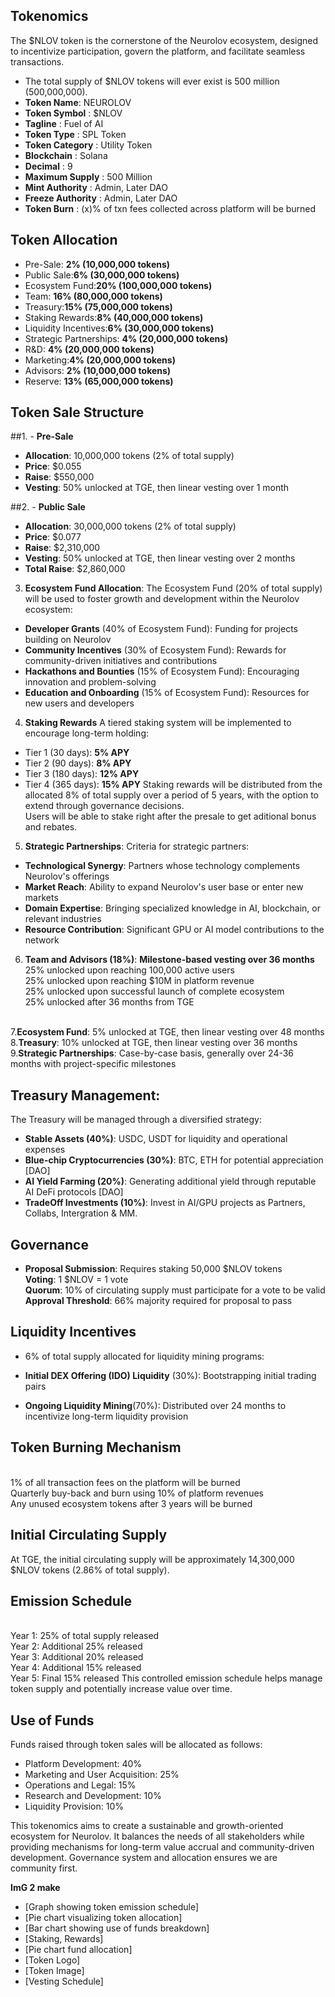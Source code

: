 ## **Tokenomics**
The $NLOV token is the cornerstone of the Neurolov ecosystem, designed to incentivize participation, govern the platform, and facilitate seamless transactions. 

- The total supply of $NLOV tokens will ever exist is 500 million (500,000,000).
- **Token Name**: NEUROLOV 
- **Token Symbol** : $NLOV 
- **Tagline** : Fuel of AI
- **Token Type** : SPL Token
- **Token Category** : Utility Token
- **Blockchain** : Solana
- **Decimal** : 9 
- **Maximum Supply** : 500 Million 
- **Mint Authority** : Admin, Later DAO
- **Freeze Authority** : Admin, Later DAO
- **Token Burn** : (x)% of txn fees collected across platform will be burned

## **Token Allocation**
 - Pre-Sale: **2% (10,000,000 tokens)**
 - Public Sale:**6% (30,000,000 tokens)**
 - Ecosystem Fund:**20% (100,000,000 tokens)**
 - Team: **16% (80,000,000 tokens)**
 - Treasury:**15% (75,000,000 tokens)**
 - Staking Rewards:**8% (40,000,000 tokens)**
 - Liquidity Incentives:**6% (30,000,000 tokens)**
 - Strategic Partnerships: **4% (20,000,000 tokens)**
 - R&D: **4% (20,000,000 tokens)**
 - Marketing:**4% (20,000,000 tokens)**
 - Advisors: **2% (10,000,000 tokens)**
 - Reserve: **13% (65,000,000 tokens)**

## **Token Sale Structure**
##1. - **Pre-Sale**
   - **Allocation**: 10,000,000 tokens (2% of total supply)
   - **Price**: $0.055
   - **Raise**: $550,000
   - **Vesting**: 50% unlocked at TGE, then linear vesting over 1 month

##2. - **Public Sale**
   - **Allocation**: 30,000,000 tokens (2% of total supply)
   - **Price**: $0.077
   - **Raise**: $2,310,000
   - **Vesting**: 50% unlocked at TGE, then linear vesting over 2 months
   - **Total Raise**: $2,860,000

3. **Ecosystem Fund Allocation**: The Ecosystem Fund (20% of total supply) will be used to foster growth and development within the Neurolov ecosystem:
- **Developer Grants** (40% of Ecosystem Fund): Funding for projects building on Neurolov
- **Community Incentives** (30% of Ecosystem Fund): Rewards for community-driven initiatives and contributions
- **Hackathons and Bounties** (15% of Ecosystem Fund): Encouraging innovation and problem-solving
- **Education and Onboarding** (15% of Ecosystem Fund): Resources for new users and developers

4. **Staking Rewards**
A tiered staking system will be implemented to encourage long-term holding:
- Tier 1 (30 days): **5% APY**
- Tier 2 (90 days): **8% APY**
- Tier 3 (180 days): **12% APY**
- Tier 4 (365 days): **15% APY**
Staking rewards will be distributed from the allocated 8% of total supply over a period of 5 years, with the option to extend through governance decisions.
<br> Users will be able to stake right after the presale to get aditional bonus and rebates.


5. **Strategic Partnerships**: Criteria for strategic partners:
- **Technological Synergy**: Partners whose technology complements Neurolov's offerings
- **Market Reach**: Ability to expand Neurolov's user base or enter new markets
- **Domain Expertise**: Bringing specialized knowledge in AI, blockchain, or relevant industries
- **Resource Contribution**: Significant GPU or AI model contributions to the network

6. **Team and Advisors (18%)**:  **Milestone-based vesting over 36 months**
<br> 25% unlocked upon reaching 100,000 active users
<br> 25% unlocked upon reaching $10M in platform revenue
<br> 25% unlocked upon successful launch of complete ecosystem
<br> 25% unlocked after 36 months from TGE

<br>7.**Ecosystem Fund**: 5% unlocked at TGE, then linear vesting over 48 months
<br>8.**Treasury**: 10% unlocked at TGE, then linear vesting over 36 months
<br>9.**Strategic Partnerships**: Case-by-case basis, generally over 24-36 months with project-specific milestones

## **Treasury Management**: 
The Treasury will be managed through a diversified strategy:
- **Stable Assets (40%)**: USDC, USDT for liquidity and operational expenses
- **Blue-chip Cryptocurrencies (30%)**: BTC, ETH for potential appreciation [DAO]
- **AI Yield Farming (20%)**: Generating additional yield through reputable AI DeFi protocols [DAO]
- **TradeOff Investments (10%)**: Invest in AI/GPU projects as Partners, Collabs, Intergration & MM. 

## **Governance**
- **Proposal Submission**: Requires staking 50,000 $NLOV tokens
<br>**Voting**: 1 $NLOV = 1 vote
<br> **Quorum**: 10% of circulating supply must participate for a vote to be valid
<br> **Approval Threshold**: 66% majority required for proposal to pass

## **Liquidity Incentives**
- 6% of total supply allocated for liquidity mining programs:

- **Initial DEX Offering (IDO) Liquidity** (30%): Bootstrapping initial trading pairs
- **Ongoing Liquidity Mining**(70%): Distributed over 24 months to incentivize long-term liquidity provision

## **Token Burning Mechanism**
<br> 1% of all transaction fees on the platform will be burned
<br> Quarterly buy-back and burn using 10% of platform revenues
<br> Any unused ecosystem tokens after 3 years will be burned

## **Initial Circulating Supply**
At TGE, the initial circulating supply will be approximately 14,300,000 $NLOV tokens (2.86% of total supply).

## **Emission Schedule**
<br> Year 1: 25% of total supply released
<br> Year 2: Additional 25% released
<br> Year 3: Additional 20% released
<br> Year 4: Additional 15% released
<br> Year 5: Final 15% released
This controlled emission schedule helps manage token supply and potentially increase value over time.

## **Use of Funds**
Funds raised through token sales will be allocated as follows:
- Platform Development: 40%
- Marketing and User Acquisition: 25%
- Operations and Legal: 15%
- Research and Development: 10%
- Liquidity Provision: 10%


This tokenomics aims to create a sustainable and growth-oriented ecosystem for Neurolov. It balances the needs of all stakeholders while providing mechanisms for long-term value accrual and community-driven development. Governance system and allocation ensures we are community first. 

**ImG 2 make**

- [Graph showing token emission schedule]
- [Pie chart visualizing token allocation]
- [Bar chart showing use of funds breakdown]
- [Staking, Rewards] 
- [Pie chart fund allocation]
- [Token Logo] 
- [Token Image] 
- [Vesting Schedule] 
